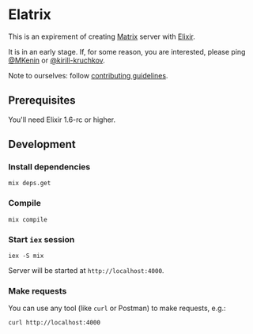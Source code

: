 # Elatrix

This is an expirement of creating [Matrix](https://matrix.org) server with [Elixir](https://elixir-lang.org).

It is in an early stage. If, for some reason, you are interested, please ping [@MKenin](https://github.com/MKenin) or [@kirill-kruchkov](https://github.com/kirill-kruchkov).

Note to ourselves: follow [contributing guidelines](./CONTRIBUTING.md).

## Prerequisites

You'll need Elixir 1.6-rc or higher.

## Development

### Install dependencies

```mix deps.get```

### Compile

```mix compile```

### Start `iex` session

```iex -S mix```

Server will be started at `http://localhost:4000`.

### Make requests

You can use any tool (like `curl` or Postman) to make requests, e.g.:

```curl http://localhost:4000```

